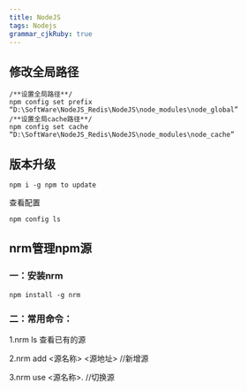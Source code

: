```yaml
---
title: NodeJS
tags: Nodejs
grammar_cjkRuby: true
---
```


## 修改全局路径

```
/**设置全局路径**/
npm config set prefix “D:\SoftWare\NodeJS_Redis\NodeJS\node_modules\node_global”
/**设置全局cache路径**/
npm config set cache “D:\SoftWare\NodeJS_Redis\NodeJS\node_modules\node_cache”
```
## 版本升级
```
npm i -g npm to update
```
查看配置
```
npm config ls
```

## nrm管理npm源

### 一：安装nrm
```
npm install -g nrm
```
### 二：常用命令： 

1.nrm ls 查看已有的源 

2.nrm add <源名称> <源地址>  //新增源 

3.nrm use <源名称>.  //切换源



